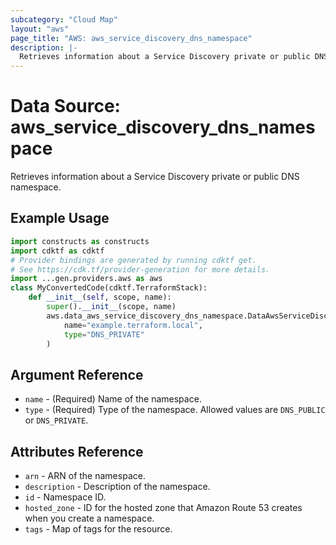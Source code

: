 ```yaml
---
subcategory: "Cloud Map"
layout: "aws"
page_title: "AWS: aws_service_discovery_dns_namespace"
description: |-
  Retrieves information about a Service Discovery private or public DNS namespace.
---
```


# Data Source: aws_service_discovery_dns_namespace

Retrieves information about a Service Discovery private or public DNS namespace.

## Example Usage

```python
import constructs as constructs
import cdktf as cdktf
# Provider bindings are generated by running cdktf get.
# See https://cdk.tf/provider-generation for more details.
import ...gen.providers.aws as aws
class MyConvertedCode(cdktf.TerraformStack):
    def __init__(self, scope, name):
        super().__init__(scope, name)
        aws.data_aws_service_discovery_dns_namespace.DataAwsServiceDiscoveryDnsNamespace(self, "test",
            name="example.terraform.local",
            type="DNS_PRIVATE"
        )
```

## Argument Reference

* `name` - (Required) Name of the namespace.
* `type` - (Required) Type of the namespace. Allowed values are `DNS_PUBLIC` or `DNS_PRIVATE`.

## Attributes Reference

* `arn` - ARN of the namespace.
* `description` - Description of the namespace.
* `id` - Namespace ID.
* `hosted_zone` - ID for the hosted zone that Amazon Route 53 creates when you create a namespace.
* `tags` - Map of tags for the resource.

<!-- cache-key: cdktf-0.17.0-pre.15 input-349f32207380d8acd856eb1b065fc10c652fca3ecebb6857bae48e1cd10eb8b3 -->